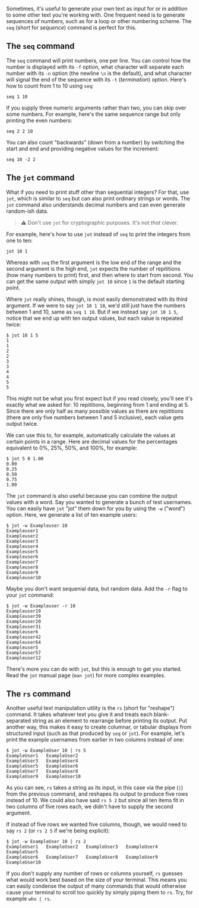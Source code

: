 Sometimes, it's useful to generate your own text as input for or in addition to some other text you're working with. One frequent need is to generate sequences of numbers, such as for a loop or other numbering scheme. The `seq` (short for *sequence*) command is perfect for this.

## The `seq` command

The `seq` command will print numbers, one per line. You can control how the number is displayed with its `-f` option, what character will separate each number with its `-n` option (the newline `\n` is the default), and what character will signal the end of the sequence with its `-t` (*termination*) option. Here's how to count from 1 to 10 using `seq`:

```
seq 1 10
```

If you supply three numeric arguments rather than two, you can skip over some numbers. For example, here's the same sequence range but only printing the even numbers:

```
seq 2 2 10
```

You can also count "backwards" (down from a number) by switching the start and end and providing negative values for the increment:

```
seq 10 -2 2
```

## The `jot` command

What if you need to print stuff other than sequential integers? For that, use `jot`, which is similar to `seq` but can also print ordinary strings or words. The `jot` command also understands decimal numbers and can even generate random-ish data.

> :warning: Don't use `jot` for cryptographic purposes. It's not *that* clever.

For example, here's how to use `jot` instead of `seq` to print the integers from one to ten:

```
jot 10 1
```

Whereas with `seq` the first argument is the low end of the range and the second argument is the high end, `jot` expects the number of repititions (how many numbers to print) first, and then where to start from second. You can get the same output with simply `jot 10` since `1` is the default starting point.

Where `jot` really shines, though, is most easily demonstrated with its third argument. If we were to say `jot 10 1 10`, we'd still just have the numbers between 1 and 10, same as `seq 1 10`. But if we instead say `jot 10 1 5`, notice that we end up with ten output values, but each value is repeated twice:

```
$ jot 10 1 5
1
1
2
2
3
3
4
4
5
5
```

This might not be what you first expect but if you read closely, you'll see it's exactly what we asked for: 10 repititions, beginning from 1 and ending at 5. Since there are only half as many possible values as there are repititions (there are only five numbers between 1 and 5 inclusive), each value gets output twice.

We can use this to, for example, automatically calculate the values at certain points in a range. Here are decimal values for the percentages equivalent to 0%, 25%, 50%, and 100%, for example:

```
$ jot 5 0 1.00
0.00
0.25
0.50
0.75
1.00
```

The `jot` command is also useful because you can combine the output values with a word. Say you wanted to generate a bunch of test usernames. You can easily have `jot` "jot" them down for you by using the `-w` ("word") option. Here, we generate a list of ten example users:

```
$ jot -w Exampleuser 10
Exampleuser1
Exampleuser2
Exampleuser3
Exampleuser4
Exampleuser5
Exampleuser6
Exampleuser7
Exampleuser8
Exampleuser9
Exampleuser10
```

Maybe you don't want sequenial data, but random data. Add the `-r` flag to your `jot` command:

```
$ jot -w Exampleuser -r 10
Exampleuser19
Exampleuser39
Exampleuser20
Exampleuser31
Exampleuser6
Exampleuser42
Exampleuser64
Exampleuser5
Exampleuser57
Exampleuser12
```

There's more you can do with `jot`, but this is enough to get you started. Read the `jot` manual page (`man jot`) for more complex examples.

## The `rs` command

Another useful text manipulation utility is the `rs` (short for "reshape") command. It takes whatever text you give it and treats each blank-separated string as an element to rearrange before printing its output. Put another way, this makes it easy to create columnar, or tabular displays from structured input (such as that produced by `seq` or `jot`). For example, let's print the example usernames from earlier in two columns instead of one:

```
$ jot -w ExampleUser 10 | rs 5
ExampleUser1   ExampleUser2
ExampleUser3   ExampleUser4
ExampleUser5   ExampleUser6
ExampleUser7   ExampleUser8
ExampleUser9   ExampleUser10
```

As you can see, `rs` takes a string as its input, in this case via the pipe (`|`) from the previous command, and reshapes its output to produce five rows instead of 10. We could also have said `rs 5 2` but since all ten items fit in two columns of five rows each, we didn't have to supply the second argument.

If instead of five rows we wanted five columns, though, we would need to say `rs 2` (or `rs 2 5` if we're being explicit):

```
$ jot -w ExampleUser 10 | rs 2
ExampleUser1   ExampleUser2   ExampleUser3   ExampleUser4   ExampleUser5
ExampleUser6   ExampleUser7   ExampleUser8   ExampleUser9   ExampleUser10
```

If you don't supply any number of rows or columns yourself, `rs` guesses what would work best based on the size of your terminal. This means you can easily condense the output of many commands that would otherwise cause your terminal to scroll too quickly by simply piping them to `rs`. Try, for example `who | rs`.
